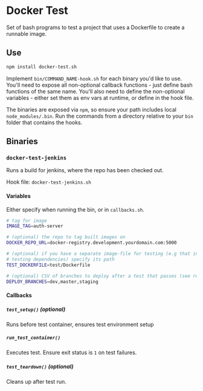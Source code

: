 # Docker Test

Set of bash programs to test a project that uses a Dockerfile to create a runnable image.

## Use

```sh
npm install docker-test.sh
```

Implement `bin/COMMAND_NAME-hook.sh` for each binary you'd like to use. You'll need to expose all non-optional callback functions - just define bash functions of the same name. You'll also need to define the non-optional variables - either set them as env vars at runtime, or define in the hook file.

The binaries are exposed via `npm`, so ensure your path includes local `node_modules/.bin`. Run the commands from a directory relative to your `bin` folder that contains the hooks.

## Binaries

### `docker-test-jenkins`

Runs a build for jenkins, where the repo has been checked out.

Hook file: `docker-test-jenkins.sh`

#### Variables

Either specify when running the bin, or in `callbacks.sh`.

```sh
# tag for image
IMAGE_TAG=auth-server

# (optional) the repo to tag built images on
DOCKER_REPO_URL=docker-registry.development.yourdomain.com:5000

# (optional) if you have a separate image-file for testing (e.g that installs with 
# testing dependencies) specify its path
TEST_DOCKERFILE=test/Dockerfile

# (optional) CSV of branches to deploy after a test that passes (see run_test_container)
DEPLOY_BRANCHES=dev,master,staging
```

#### Callbacks

##### `test_setup()` (optional)

Runs before test container, ensures test environment setup

##### `run_test_container()`

Executes test. Ensure exit status is `1` on test failures.

##### `test_teardown()` (optional)

Cleans up after test run.

